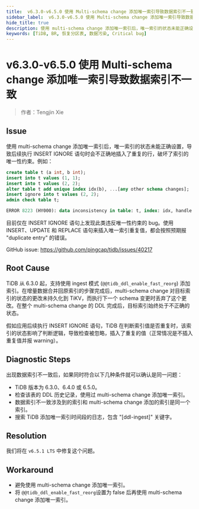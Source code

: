 ```yaml
---
title:  v6.3.0-v6.5.0 使用 Multi-schema change 添加唯一索引导致数据索引不一致 - TiDB 社区技术月刊
sidebar_label:  v6.3.0-v6.5.0 使用 Multi-schema change 添加唯一索引导致数据索引不一致
hide_title: true
description: 使用 multi-schema change 添加唯一索引后，唯一索引的状态未能正确设置，导致后续执行 INSERT IGNORE 语句时会不正确地插入了重复的行，破坏了索引的唯一性约束。本文将分享如何解决该问题。
keywords: [TiDB, BR, 恢复分区表, 数据污染, Critical bug]
---
```


# v6.3.0-v6.5.0 使用 Multi-schema change 添加唯一索引导致数据索引不一致

> 作者：Tengjin Xie

## Issue

使用 multi-schema change 添加唯一索引后，唯一索引的状态未能正确设置，导致后续执行 INSERT IGNORE 语句时会不正确地插入了重复的行，破坏了索引的唯一性约束。例如：

```sql
create table t (a int, b int);
insert into t values (1, 1);
insert into t values (2, 2);
alter table t add unique index idx(b), ...[any other schema changes];
insert ignore into t values (2, 2);
admin check table t;

ERROR 8223 (HY000): data inconsistency in table: t, index: idx, handle: 2, index-values:"handle: 3, values: [KindInt64 2]" != record-values:"handle: 2, values: [KindInt64 2]"
```

目前仅在 INSERT IGNORE 语句上发现此类违反唯一性约束的 bug。使用 INSERT、UPDATE 和 REPLACE 语句来插入唯一索引重复值，都会按照预期报 "duplicate entry" 的错误。

GitHub issue: https://github.com/pingcap/tidb/issues/40217

## Root Cause

TiDB 从 6.3.0 起，支持使用 ingest 模式 (`@@tidb_ddl_enable_fast_reorg`) 添加索引。在增量数据合并回原索引的步骤完成后，multi-schema change 对目标索引的状态的更改未持久化到 TiKV，而执行下一个 schema 变更时丢弃了这个更改。在整个 multi-schema change 的 DDL 完成后，目标索引始终处于不正确的状态。

假如应用后续执行 INSERT IGNORE 语句，TiDB 在判断索引值是否重复时，该索引的状态影响了判断逻辑，导致检查被忽略，插入了重复的值（正常情况是不插入重复值并报 warning）。

## Diagnostic Steps

出现数据索引不一致后，如果同时符合以下几种条件就可以确认是同一问题：

- TiDB 版本为 6.3.0、6.4.0 或 6.5.0。
- 检查该表的 DDL 历史记录，使用过 multi-schema change 添加唯一索引。
- 数据索引不一致涉及到的索引和 multi-schema change 添加的索引是同一个索引。
- 搜索 TiDB 添加唯一索引时间段的日志，包含 "[ddl-ingest]" 关键字。



## Resolution

我们将在 `v6.5.1 LTS` 中修复这个问题。

## Workaround

- 避免使用 multi-schema change 添加唯一索引。
- 将 `@@tidb_ddl_enable_fast_reorg`设置为 false 后再使用 multi-schema change 添加唯一索引。
